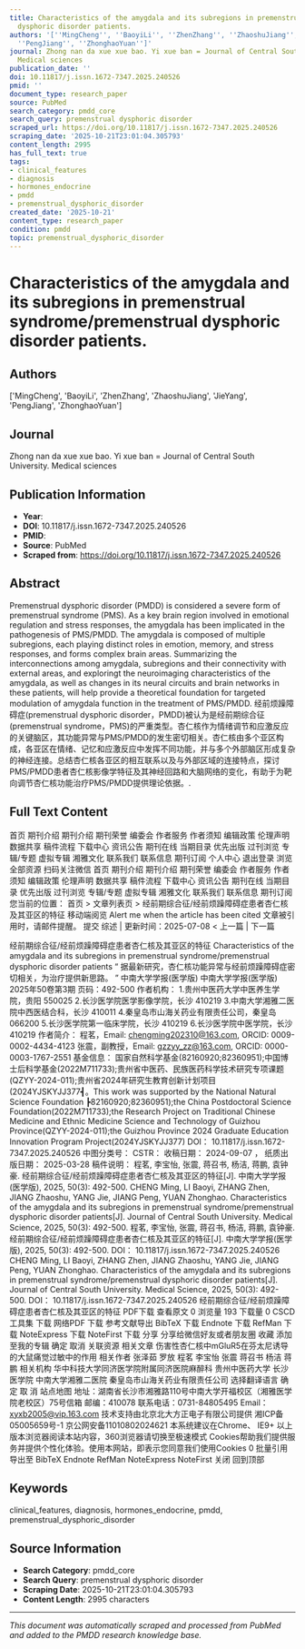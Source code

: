 ```yaml
---
title: Characteristics of the amygdala and its subregions in premenstrual syndrome/premenstrual
  dysphoric disorder patients.
authors: '[''MingCheng'', ''BaoyiLi'', ''ZhenZhang'', ''ZhaoshuJiang'', ''JieYang'',
  ''PengJiang'', ''ZhonghaoYuan'']'
journal: Zhong nan da xue xue bao. Yi xue ban = Journal of Central South University.
  Medical sciences
publication_date: ''
doi: 10.11817/j.issn.1672-7347.2025.240526
pmid: ''
document_type: research_paper
source: PubMed
search_category: pmdd_core
search_query: premenstrual dysphoric disorder
scraped_url: https://doi.org/10.11817/j.issn.1672-7347.2025.240526
scraping_date: '2025-10-21T23:01:04.305793'
content_length: 2995
has_full_text: true
tags:
- clinical_features
- diagnosis
- hormones_endocrine
- pmdd
- premenstrual_dysphoric_disorder
created_date: '2025-10-21'
content_type: research_paper
condition: pmdd
topic: premenstrual_dysphoric_disorder
---
```


# Characteristics of the amygdala and its subregions in premenstrual syndrome/premenstrual dysphoric disorder patients.

## Authors
['MingCheng', 'BaoyiLi', 'ZhenZhang', 'ZhaoshuJiang', 'JieYang', 'PengJiang', 'ZhonghaoYuan']

## Journal
Zhong nan da xue xue bao. Yi xue ban = Journal of Central South University. Medical sciences

## Publication Information
- **Year**: 
- **DOI**: 10.11817/j.issn.1672-7347.2025.240526
- **PMID**: 
- **Source**: PubMed
- **Scraped from**: https://doi.org/10.11817/j.issn.1672-7347.2025.240526

## Abstract
Premenstrual dysphoric disorder (PMDD) is considered a severe form of premenstrual syndrome (PMS). As a key brain region involved in emotional regulation and stress responses, the amygdala has been implicated in the pathogenesis of PMS/PMDD. The amygdala is composed of multiple subregions, each playing distinct roles in emotion, memory, and stress responses, and forms complex brain areas. Summarizing the interconnections among amygdala, subregions and their connectivity with external areas, and exploringt the neuroimaging characteristics of the amygdala, as well as changes in its neural circuits and brain networks in these patients, will help provide a theoretical foundation for targeted modulation of amygdala function in the treatment of PMS/PMDD.
经前烦躁障碍症(premenstrual dysphoric disorder，PMDD)被认为是经前期综合征(premenstrual syndrome，PMS)的严重类型。杏仁核作为情绪调节和应激反应的关键脑区，其功能异常与PMS/PMDD的发生密切相关。杏仁核由多个亚区构成，各亚区在情绪、记忆和应激反应中发挥不同功能，并与多个外部脑区形成复杂的神经连接。总结杏仁核各亚区的相互联系以及与外部区域的连接特点，探讨PMS/PMDD患者杏仁核影像学特征及其神经回路和大脑网络的变化，有助于为靶向调节杏仁核功能治疗PMS/PMDD提供理论依据。.

## Full Text Content

首页
期刊介绍
期刊介绍
期刊荣誉
编委会
作者服务
作者须知
编辑政策
伦理声明
数据共享
稿件流程
下载中心
资讯公告
期刊在线
当期目录
优先出版
过刊浏览
专辑/专题
虚拟专辑
湘雅文化
联系我们
联系信息
期刊订阅
个人中心
退出登录
浏览全部资源
扫码关注微信
首页
期刊介绍
期刊介绍
期刊荣誉
编委会
作者服务
作者须知
编辑政策
伦理声明
数据共享
稿件流程
下载中心
资讯公告
期刊在线
当期目录
优先出版
过刊浏览
专辑/专题
虚拟专辑
湘雅文化
联系我们
联系信息
期刊订阅
您当前的位置：
首页 >
文章列表页 >
经前期综合征/经前烦躁障碍症患者杏仁核及其亚区的特征
移动端阅览
Alert me
when the article has been cited
文章被引用时，请邮件提醒。
提交
综述
|
更新时间：2025-07-08
<
上一篇
|
下一篇
>
经前期综合征/经前烦躁障碍症患者杏仁核及其亚区的特征
Characteristics of the amygdala and its subregions in premenstrual syndrome/premenstrual dysphoric disorder patients
“
据最新研究，杏仁核功能异常与经前烦躁障碍症密切相关，为治疗提供新思路。
”
中南大学学报(医学版)
中南大学学报(医学版)
2025年50卷第3期 页码：492-500
作者机构：
1.贵州中医药大学中医养生学院，贵阳 550025
2.长沙医学院医学影像学院，长沙 410219
3.中南大学湘雅二医院中西医结合科，长沙 410011
4.秦皇岛市山海关药业有限责任公司，秦皇岛 066200
5.长沙医学院第一临床学院，长沙 410219
6.长沙医学院中医学院，长沙 410219
作者简介：
程茗，Email: chengming202310@163.com, ORCID: 0009-0002-4434-4123
张震，副教授，Email: gzzyy_zz@163.com, ORCID: 0000-0003-1767-2551
基金信息：
国家自然科学基金(82160920;82360951);中国博士后科学基金(2022M711733);贵州省中医药、民族医药科学技术研究专项课题(QZYY-2024-011);贵州省2024年研究生教育创新计划项目(2024YJSKYJJ377┫。This work was supported by the National Natural Science Foundation ┣82160920;82360951);the China Postdoctoral Science Foundation(2022M711733);the Research Project on Traditional Chinese Medicine and Ethnic Medicine Science and Technology of Guizhou Province(QZYY-2024-011);the Guizhou Province 2024 Graduate Education Innovation Program Project(2024YJSKYJJ377)
DOI：
10.11817/j.issn.1672-7347.2025.240526
中图分类号：
CSTR：
收稿日期：
2024-09-07
，
纸质出版日期：
2025-03-28
稿件说明：
程茗, 李宝怡, 张震, 蒋召书, 杨洁, 蒋鹏, 袁钟豪. 经前期综合征/经前烦躁障碍症患者杏仁核及其亚区的特征[J]. 中南大学学报(医学版), 2025, 50(3): 492-500.
CHENG Ming, LI Baoyi, ZHANG Zhen, JIANG Zhaoshu, YANG Jie, JIANG Peng, YUAN Zhonghao. Characteristics of the amygdala and its subregions in premenstrual syndrome/premenstrual dysphoric disorder patients[J]. Journal of Central South University. Medical Science, 2025, 50(3): 492-500.
程茗, 李宝怡, 张震, 蒋召书, 杨洁, 蒋鹏, 袁钟豪. 经前期综合征/经前烦躁障碍症患者杏仁核及其亚区的特征[J]. 中南大学学报(医学版), 2025, 50(3): 492-500.
DOI：
10.11817/j.issn.1672-7347.2025.240526
CHENG Ming, LI Baoyi, ZHANG Zhen, JIANG Zhaoshu, YANG Jie, JIANG Peng, YUAN Zhonghao. Characteristics of the amygdala and its subregions in premenstrual syndrome/premenstrual dysphoric disorder patients[J]. Journal of Central South University. Medical Science, 2025, 50(3): 492-500.
DOI：
10.11817/j.issn.1672-7347.2025.240526
经前期综合征/经前烦躁障碍症患者杏仁核及其亚区的特征
PDF下载
查看原文
0
浏览量
193
下载量
0
CSCD
工具集
下载
网络PDF
下载
参考文献导出
BibTeX
下载
Endnote
下载
RefMan
下载
NoteExpress
下载
NoteFirst
下载
分享
分享给微信好友或者朋友圈
收藏
添加至我的专辑
确定
取消
关联资源
相关文章
伤害性杏仁核中mGluR5在芬太尼诱导的大鼠痛觉过敏中的作用
相关作者
张泽茹
罗放
程茗
李宝怡
张震
蒋召书
杨洁
蒋鹏
相关机构
华中科技大学同济医学院附属同济医院麻醉科
贵州中医药大学
长沙医学院
中南大学湘雅二医院
秦皇岛市山海关药业有限责任公司
选择翻译语言
确 定
取 消
站点地图
地址：湖南省长沙市湘雅路110号中南大学开福校区（湘雅医学院老校区）75号信箱
邮编：410078
联系电话：0731-84805495
Email：xyxb2005@vip.163.com
技术支持由北京北大方正电子有限公司提供
湘ICP备05005659号-1
京公网安备11010802024621
本系统建议在Chrome、 IE9+ 以上版本浏览器阅读本站内容，360浏览器请切换至极速模式
Cookies帮助我们提供服务并提供个性化体验。使用本网站，即表示您同意我们使用Cookies
0
批量引用
导出至
BibTeX
Endnote
RefMan
NoteExpress
NoteFirst
关闭
回到顶部

## Keywords
clinical_features, diagnosis, hormones_endocrine, pmdd, premenstrual_dysphoric_disorder

## Source Information
- **Search Category**: pmdd_core
- **Search Query**: premenstrual dysphoric disorder
- **Scraping Date**: 2025-10-21T23:01:04.305793
- **Content Length**: 2995 characters

---
*This document was automatically scraped and processed from PubMed and added to the PMDD research knowledge base.*
